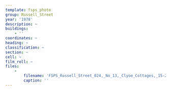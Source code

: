 ```yaml
---
template: fsps_photo
group: Russell_Street
year: '1978'
description: ~
buildings:
    - ''
coordinates: ~
heading: ~
classification: ~
section: ~
cell: ~
film_roll: ~
files:
    -
        filename: 'FSPS_Russell_Street_024,_No_13,_Clyoe_Cottages,_15-2-B,_1978.png'
        caption: ''
---
```

